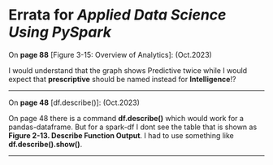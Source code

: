 # Errata for *Applied Data Science Using PySpark*

On **page 88** [Figure 3-15: Overview of Analytics]: (Oct.2023)
 
I would understand that the graph shows Predictive twice while I would expect that **prescriptive** should be named instead for **Intelligence**!?

***

On **page 48** [df.describe()]: (Oct.2023)
 
On page 48 there is a command **df.describe()** which would work for a pandas-dataframe. But for a spark-df I dont see the table that is shown as **Figure 2-13. Describe Function Output**. I had to use something like **df.describe().show()**.

***
